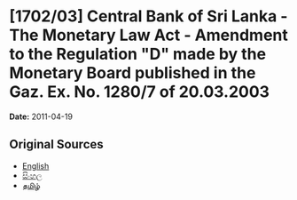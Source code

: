 # [1702/03] Central Bank of Sri Lanka - The Monetary Law Act - Amendment to the Regulation "D" made by the Monetary Board published in the Gaz. Ex. No. 1280/7 of 20.03.2003

**Date:** 2011-04-19

## Original Sources

- [English](https://documents.gov.lk/view/extra-gazettes/2011/4/1702-03_E.pdf)
- [සිංහල](https://documents.gov.lk/view/extra-gazettes/2011/4/1702-03_S.pdf)
- [தமிழ்](https://documents.gov.lk/view/extra-gazettes/2011/4/1702-03_T.pdf)
